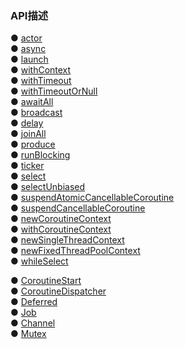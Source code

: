 ### API描述  
● [actor]()  
● [async](function/async.md)  
● [launch](function/launch.md)  
● [withContext](function/withContext.md)   
● [withTimeout](function/withTimeout.md)  
● [withTimeoutOrNull](function/withTimeout.md)  
● [awaitAll]()  
● [broadcast](function/broadcast.md)  
● [delay](function/delay.md)  
● [joinAll]()  
● [produce](function/produce.md)    
● [runBlocking](function/runBlocking.md)  
● [ticker](function/ticker.md)   
● [select](function/select.md)  
● [selectUnbiased]()  
● [suspendAtomicCancellableCoroutine]()  
● [suspendCancellableCoroutine]()  
● [newCoroutineContext]()  
● [withCoroutineContext]()  
● [newSingleThreadContext]()  
● [newFixedThreadPoolContext]()  
● [whileSelect]()  

● [CoroutineStart](librray/CoroutineStart.md)  
● [CoroutineDispatcher](librray/CoroutineDispatcher.md)  
● [Deferred](librray/Deferred.md)  
● [Job](librray/Job.md)  
● [Channel](librray/Channel.md)  
● [Mutex](librray/Mutex.md)  

